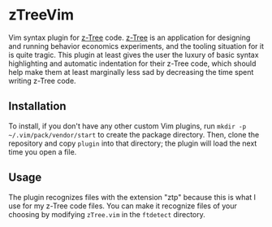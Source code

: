 # zTreeVim
Vim syntax plugin for [z-Tree](https://www.ztree.uzh.ch/en.html) code. [z-Tree](https://www.ztree.uzh.ch/en.html) is an application for designing and running behavior economics experiments, and the tooling situation for it is quite tragic. This plugin at least gives the user the luxury of basic syntax highlighting and automatic indentation for their z-Tree code, which should help make them at least marginally less sad by decreasing the time spent writing z-Tree code.

## Installation
To install, if you don't have any other custom Vim plugins, run ```mkdir -p ~/.vim/pack/vendor/start``` to create the package directory. Then, clone the repository and copy ```plugin``` into that directory; the plugin will load the next time you open a file.

## Usage
The plugin recognizes files with the extension "ztp" because this is what I use for my z-Tree code files. You can make it recognize files of your choosing by modifying ```zTree.vim``` in the ```ftdetect``` directory.
